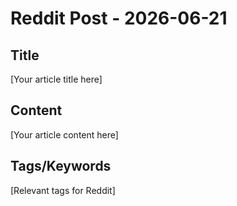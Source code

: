 # Reddit Post - 2026-06-21

## Title
[Your article title here]

## Content
[Your article content here]

## Tags/Keywords
[Relevant tags for Reddit]
